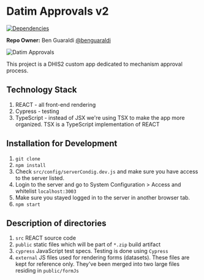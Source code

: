 # Datim Approvals v2

[![Dependencies](https://david-dm.org/pepfar-datim/datim-approvals.svg)](https://david-dm.org/pepfar-datim/datim-approvals)

**Repo Owner:** Ben Guaraldi [@benguaraldi](https://github.com/benguaraldi)

![Datim Approvals](https://github.com/pepfar-datim/datim-approvals/raw/master/help/approvals.png)

This project is a DHIS2 custom app dedicated to mechanism approval process.


## Technology Stack
1. REACT - all front-end rendering
2. Cypress - testing
3. TypeScript - instead of JSX we're using TSX to make the app more organized. TSX is a TypeScript implementation of REACT

## Installation for Development

1. `git clone`
2. `npm install`
3. Check `src/config/serverCondig.dev.js` and make sure you have access to the server listed.
4. Login to the server and go to System Configuration > Access and whitelist `localhost:3003`
5. Make sure you stayed logged in to the server in another browser tab.
6. `npm start`

## Description of directories

1. `src` REACT source code
2. `public` static files which will be part of `*.zip` build artifact
3. `cypress` JavaScript test specs. Testing is done using `Cypress`
4. `external` JS files used for rendering forms (datasets). These files are kept for reference only. They've been merged into two large files residing in `public/formJs`
